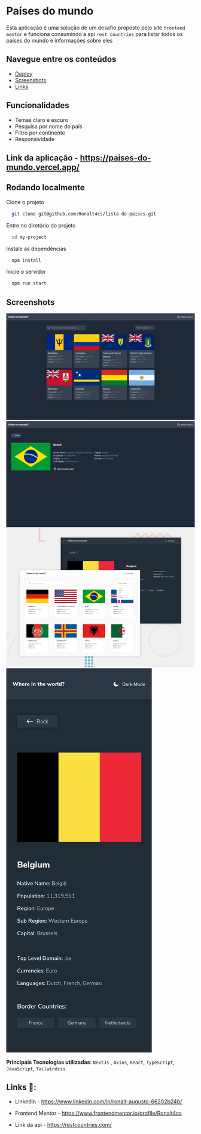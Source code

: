 
# Países do mundo

Esta aplicação é uma solução de um desafio proposto pelo site `frontend mentor` e funciona consumindo a api `rest countries` para listar todos os países do mundo e informações sobre eles

## Navegue entre os conteúdos

- [Deploy](#link-da-aplicação---link-deploy)
- [Screenshots](#screenshots)
- [Links](#links-🔗)

## Funcionalidades

- Temas claro e escuro
- Pesquisa por nome do país
- Filtro por continente
- Responsividade

## Link da aplicação - https://paises-do-mundo.vercel.app/

## Rodando localmente

Clone o projeto

```bash
  git clone git@github.com:Ronalt4cs/lista-de-paises.git
```

Entre no diretório do projeto

```bash
  cd my-project
```

Instale as dependências

```bash
  npm install
```

Inicie o servidor

```bash
  npm run start
```

## Screenshots

![App Screenshot](./public/screenshots/home-dark.png)
![App Screenshot](./public/screenshots/country-detail-dark.png)
![App Screenshot](./public/screenshots/desktop-preview.jpg)
![App Screenshot](./public/screenshots/mobile-design-detail-dark.jpg)

**Principais Tecnologias utilizadas**:
`NextJs` , `Axios`, `React`, `TypeScript`, `JavaScript`, `Tailwindcss`

## Links 🔗: 

* Linkedin - https://www.linkedin.com/in/ronalt-augusto-66202b24b/

* Frontend Mentor - https://www.frontendmentor.io/profile/Ronalt4cs

* Link da api - https://restcountries.com/
